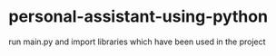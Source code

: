 # personal-assistant-using-python

run main.py and import libraries which have been used in the project
